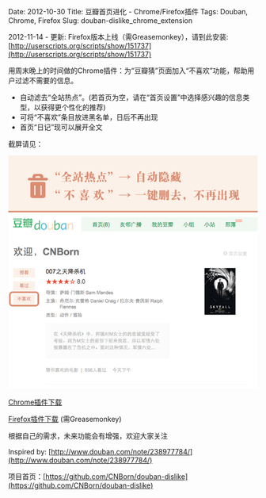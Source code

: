 Date: 2012-10-30
Title: 豆瓣首页进化 - Chrome/Firefox插件
Tags: Douban, Chrome, Firefox
Slug: douban-dislike_chrome_extension

2012-11-14 - 更新: Firefox版本上线（需Greasemonkey），请到此安装: [http://userscripts.org/scripts/show/151737](http://userscripts.org/scripts/show/151737)

用周末晚上的时间做的Chrome插件：为“豆瓣猜”页面加入“不喜欢”功能，帮助用户过滤不需要的信息。

* 自动滤去“全站热点”。(若首页为空，请在“首页设置”中选择感兴趣的信息类型，以获得更个性化的推荐)
* 可将“不喜欢”条目放进黑名单，日后不再出现
* 首页“日记”现可以展开全文

截屏请见：

![豆瓣首页进化 - Chrome插件](/images/projects/douban-dislike-screenshot.jpg)

[Chrome插件下载](https://chrome.google.com/webstore/detail/%E8%B1%86%E7%93%A3%E9%A6%96%E9%A1%B5%E8%BF%9B%E5%8C%96/ekdbbkjjobpcmnpcblabohfkdlpipeie)

[Firefox插件下载](http://userscripts.org/scripts/show/151737) (需Greasemonkey)

根据自己的需求，未来功能会有增强，欢迎大家关注

Inspired by: [http://www.douban.com/note/238977784/](http://www.douban.com/note/238977784/)

项目首页：[https://github.com/CNBorn/douban-dislike](https://github.com/CNBorn/douban-dislike)
